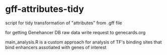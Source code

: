 # gff-attributes-tidy

script for tidy transformation of "attributes" from .gff file

for getting Genehancer DB raw data write request to genecards.org

main_analysis.R is a custom approach for analysis of TF's binding sites that bind enhancers assotiated with genes of interest 
